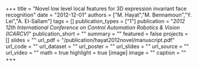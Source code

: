 +++
title = "Novel low level local features for 3D expression invariant face recognition"
date = "2012-12-01"
authors = ["M. Hayat","M. Bennamoun","Y. Lei","A. El-Sallam"]
tags = []
publication_types = ["1"]
publication = "_2012 12th International Conference on Control Automation Robotics & Vision (ICARCV)_"
publication_short = ""
summary = ""
featured = false
projects = []
slides = ""
url_pdf = "/publication/hayat2012novel/manuscript.pdf"
url_code = ""
url_dataset = ""
url_poster = ""
url_slides = ""
url_source = ""
url_video = ""
math = true
highlight = true
[image]
image = ""
caption = ""
+++

